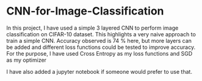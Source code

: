 # CNN-for-Image-Classification
In this project, I have used a simple 3 layered CNN to perform image classification on CIFAR-10 dataset. This highlights a very naive approach to train a simple CNN.
Accuracy observed is 74 % here, but more layers can be added and different loss functions could be tested to improve accuracy. For the purpose, I have used Cross Entropy as my loss functions and SGD as my optimizer

I have also added a jupyter notebook if someone would prefer to use that.
